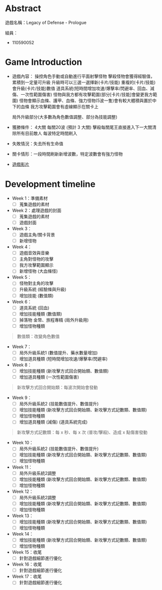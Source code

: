 # Abstract

遊戲名稱：Legacy of Defense - Prologue

組員：

- 110590052

# Game Introduction

- 遊戲內容：
    操控角色手動或自動進行平面射擊怪物
    擊殺怪物會獲得經驗值，累積到一定量可升級
    升級時可以三選一選擇新(卡片/技能)
    重複的(卡片/技能)會升級(卡片/技能)數值
    道具系統(短時間增加攻速/爆擊率/閃避率、回血、減傷、一次性範圍傷害)
    怪物與我方都有攻擊範圍(部分[卡片/技能]會變更我方範圍)
    怪物會顯示血條、護甲、血條、強力怪物(5波一隻)會有較大體積與置於中下的血條
    我方攻擊範圍會有虛線顯示在關卡上

    局外升級部分(大多數為角色數值調整、部分為技能調整)

- 獲勝條件：
    4大關 每關20波 (預計 3 大關)
    擊殺每關尾王直接進入下一大關清除所有目前敵人
    每波特定時間刷入
- 失敗情況：失去所有生命值
- 關卡情形：一段時間刷新新增波數，特定波數會有強力怪物
- [遊戲影片](https://store.steampowered.com/app/3096620/Legacy_of_Defense__Prologue/)

# Development timeline

- Week 1：準備素材
  - [ ]  蒐集遊戲的素材

- Week 2：處理遊戲的封面
  - [ ]  蒐集遊戲的素材
  - [ ]  遊戲封面

- Week 3：
  - [ ]  遊戲主角/關卡背景
  - [ ]  新增怪物

- Week 4：
  - [ ]  遊戲音效與音樂
  - [ ]  主角對怪物的攻擊
  - [ ]  我方攻擊範圍顯示
  - [ ]  新增怪物 (大血條怪)

- Week 5：
  - [ ]  怪物對主角的攻擊
  - [ ]  升級系統 (經驗條與升級)
  - [ ]  增加技能 (數值類)

- Week 6：
  - [ ]  道具系統 (回血)
  - [ ]  增加技能種類 (數值類)
  - [ ]  掉落物 金幣、旅程專精 (局外升級用)
  - [ ]  增加怪物種類

> 數值類：改變角色數值

- Week 7：
  - [ ] 局外升級系統1 (數值提升、藥水數量增加)
  - [ ] 增加道具種類 (短時間增加攻速/爆擊率/閃避率)

- Week 8：
  - [ ] 增加技能種類 (新攻擊方式回合開始類、數值類)
  - [ ] 增加道具種類 (一次性範圍傷害)

> 新攻擊方式回合開始類：每波次開始會發動

- Week 9：
  - [ ] 局外升級系統2 (技能數值提升、數值提升)
  - [ ] 增加技能種類
    (新攻擊方式回合開始類、新攻擊方式記數類、數值類)
  - [ ] 增加怪物種類
  - [ ] 增加道具種類 (減傷) (道具系統完成)

> 新攻擊方式記數類：每 x 秒、每 x 次 (普攻/擊殺)、造成 x 點傷害發動

- Week 10：
  - [ ] 局外升級系統2 (技能數值提升、數值提升)
  - [ ] 增加技能種類
    (新攻擊方式回合開始類、新攻擊方式記數類、數值類)
  - [ ] 增加怪物種類

- Week 11：
  - [ ] 局外升級系統2調整
  - [ ] 增加技能種類
    (新攻擊方式回合開始類、新攻擊方式記數類、數值類)
  - [ ] 增加怪物種類

- Week 12：
  - [ ] 局外升級系統2調整
  - [ ] 增加技能種類
    (新攻擊方式回合開始類、新攻擊方式記數類、數值類)
  - [ ] 增加怪物種類

- Week 13：
  - [ ] 增加技能種類
    (新攻擊方式回合開始類、新攻擊方式記數類、數值類)
  - [ ] 增加怪物種類

- Week 14：
  - [ ] 增加技能種類
    (新攻擊方式回合開始類、新攻擊方式記數類、數值類)
  - [ ] 增加怪物種類

- Week 15：收尾
  - [ ] 針對遊戲細節進行優化

- Week 16：收尾
  - [ ] 針對遊戲細節進行優化

- Week 17：收尾
  - [ ] 針對遊戲細節進行優化

